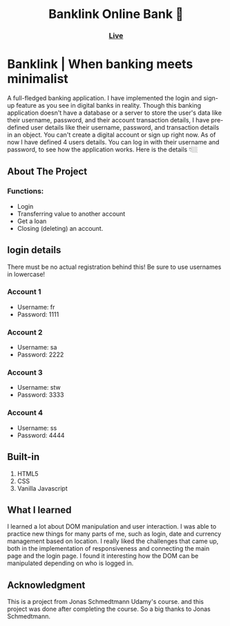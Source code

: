 <h1 align="center">Banklink Online Bank 🏦</h1>

### <h3 align="center"> [Live](https://kokenydaniel.github.io/Bankist/)</h3>

# Banklink | When banking meets minimalist

A full-fledged banking application. I have implemented the login and sign-up feature as you see in digital banks in reality. Though this banking application doesn't have a database or a server to store the user's data like their username, password, and their account transaction details, I have pre-defined user details like their username, password, and transaction details in an object. You can't create a digital account or sign up right now. As of now I have defined 4 users details. You can log in with their username and password, to see how the application works. Here is the details 👇🏼


## About The Project


### Functions:

- Login
- Transferring value to another account
- Get a loan
- Closing (deleting) an account.

## login details

There must be no actual registration behind this! Be sure to use usernames in lowercase!

### Account 1

- Username: fr
- Password: 1111

### Account 2

- Username: sa
- Password: 2222

### Account 3

- Username: stw
- Password: 3333

### Account 4

- Username: ss
- Password: 4444

## Built-in

1. HTML5
2. CSS
3. Vanilla Javascript

## What I learned

I learned a lot about DOM manipulation and user interaction. I was able to practice new things for many parts of me, such as login, date and currency management based on location. I really liked the challenges that came up, both in the implementation of responsiveness and connecting the main page and the login page. I found it interesting how the DOM can be manipulated depending on who is logged in.

## Acknowledgment

This is a project from Jonas Schmedtmann Udamy's course. and this project was done after completing the course. So a big thanks to Jonas Schmedtmann.
